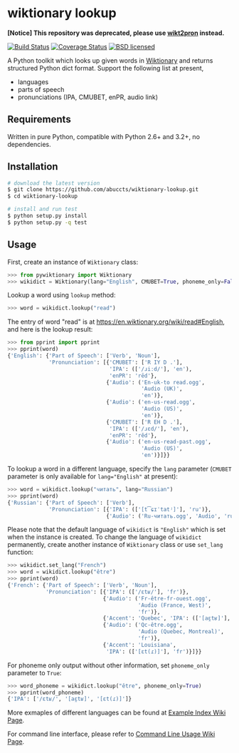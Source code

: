 wiktionary lookup
=================

__[Notice] This repository was deprecated, please use [wikt2pron](https://github.com/abuccts/wikt2pron) instead.__

[![Build Status](https://travis-ci.org/abuccts/wiktionary-lookup.svg?branch=master)](https://travis-ci.org/abuccts/wiktionary-lookup)
[![Coverage Status](https://coveralls.io/repos/github/abuccts/wiktionary-lookup/badge.svg?branch=master)](https://coveralls.io/github/abuccts/wiktionary-lookup?branch=master)
[![BSD licensed](https://img.shields.io/badge/License-BSD-blue.svg)](LICENSE)

A Python toolkit which looks up given words in [Wiktionary](https://www.wiktionary.org/) and returns structured Python dict format. Support the following list at present,
* languages
* parts of speech
* pronunciations (IPA, CMUBET, enPR, audio link)

Requirements
------------

Written in pure Python, compatible with Python 2.6+ and 3.2+, no dependencies.

Installation
------------

```sh
# download the latest version
$ git clone https://github.com/abuccts/wiktionary-lookup.git
$ cd wiktionary-lookup

# install and run test
$ python setup.py install
$ python setup.py -q test
```

Usage
-----

First, create an instance of `Wiktionary` class:
```py
>>> from pywiktionary import Wiktionary
>>> wikidict = Wiktionary(lang="English", CMUBET=True, phoneme_only=False)
```
Lookup a word using `lookup` method:
```py
>>> word = wikidict.lookup("read")
```
The entry of word "read" is at https://en.wiktionary.org/wiki/read#English, and here is the lookup result:
```py
>>> from pprint import pprint
>>> pprint(word)
{'English': {'Part of Speech': ['Verb', 'Noun'],
             'Pronunciation': [{'CMUBET': ['R IY D .'],
                                'IPA': (['/ɹiːd/'], 'en'),
                                'enPR': 'rēd'},
                               {'Audio': ('En-uk-to read.ogg',
                                          'Audio (UK)',
                                          'en')},
                               {'Audio': ('en-us-read.ogg',
                                          'Audio (US)',
                                          'en')},
                               {'CMUBET': ['R EH D .'],
                                'IPA': (['/ɹɛd/'], 'en'),
                                'enPR': 'rĕd'},
                               {'Audio': ('en-us-read-past.ogg',
                                          'Audio (US)',
                                          'en')}]}}
```
To lookup a word in a different language, specify the `lang` parameter (`CMUBET` parameter is only available for `lang="English"` at present):
```py
>>> word = wikidict.lookup("читать", lang="Russian")
>>> pprint(word)
{'Russian': {'Part of Speech': ['Verb'],
             'Pronunciation': [{'IPA': (['[t͡ɕɪˈtatʲ]'], 'ru')},
                               {'Audio': ('Ru-читать.ogg', 'Audio', 'ru')}]}}
```
Please note that the default language of `wikidict` is `"English"` which is set when the instance is created. To change the language of `wikidict` permanently, create another instance of `Wiktionary` class or use `set_lang` function:
```py
>>> wikidict.set_lang("French")
>>> word = wikidict.lookup("être")
>>> pprint(word)
{'French': {'Part of Speech': ['Verb', 'Noun'],
            'Pronunciation': [{'IPA': (['/ɛtʁ/'], 'fr')},
                              {'Audio': ('Fr-être-fr-ouest.ogg',
                                         'Audio (France, West)',
                                         'fr')},
                              {'Accent': 'Quebec', 'IPA': (['[aɛ̯tʁ]'], 'fr')},
                              {'Audio': ('Qc-être.ogg',
                                         'Audio (Quebec, Montreal)',
                                         'fr')},
                              {'Accent': 'Louisiana',
                               'IPA': (['[ɛt(ɾ)]'], 'fr')}]}}
```
For phoneme only output without other information, set `phoneme_only` parameter to `True`:
```py
>>> word_phoneme = wikidict.lookup("être", phoneme_only=True)
>>> pprint(word_phoneme)
{'IPA': ['/ɛtʁ/', '[aɛ̯tʁ]', '[ɛt(ɾ)]']}

```

More exmaples of different languages can be found at [Example Index Wiki Page](https://github.com/abuccts/wiktionary-lookup/wiki/Example%20Index).


For command line interface, please refer to [Command Line Usage Wiki Page](https://github.com/abuccts/wiktionary-lookup/wiki/Command-Line-Usage).

